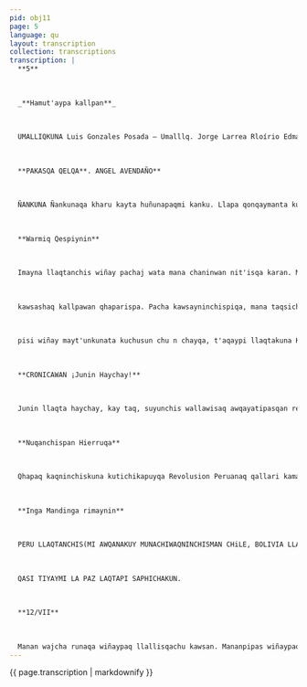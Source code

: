 ```yaml
---
pid: obj11
page: 5
language: qu
layout: transcription
collection: transcriptions
transcription: |
  **5**
  
  
  
  _**Hamut'aypa kallpan**_
  
  
  
  UMALLIQKUNA Luis Gonzales Posada — Umalllq. Jorge Larrea Rloírio Edmando Vers Solózzaao Eduardo Gordillo Tordoya — kamachiqkuna
  
  
  
  **PAKASQA QELQA**. ANGEL AVENDAÑO**
  
  
  
  ÑANKUNA Ñankunaqa kharu kayta huñunapaqmi kanku. Llapa qonqaymanta kurkunmi kanku, mana sayk’uqmi mast’arikunku p’uytukunata siraspanku, mukukuq hawantakaman sayarin, panpakunapitaq chutarayanku, yunka ukhukunapin saphinchakunku ch’usaykunapi puñupaspa. Pin mana ñankunata musqonchu p’unchay wayushaqtin, pin mana ñankunata yuyarinchu, ña purisqaña chakakunata, pin mana ñankunata kawsanchu kawsashallaqtinraq, ñan harawikupas niranña: "Manan ñankuna kanchu puriq runa, purispan ñanta ruwana".. Kanmi mana qonqana ñankuna, wasinchisman apaqninchis ñankuna hina, qasqa ñankunan, t'ijsu qhawaymanta hunt'asqa, p’usqukuna, ñankuna tumaqaya mikhunapi, mañayusqa puñunakuna, kharu llaqtakunaq llakishaq aqo panpanpi. Wañuypa ñankunan chaykunaqa, manan t'aqanckuchi, kharu kasqanman hinanhuñunku, Platon ujllu hinan kanku, aswan ch’uyan qhatipakuna kankut'oqukunaq llanthun ukhupiqa. Mana yupaymi harawikukuna kashanku, ñankunamanta qelqaqkun, chaypin keshan Gorki, paymi umallin hujninkaq pataranta ÑANKUNA simiwan, icha mana hankuna hina yachachiq kaqtin, qarqosqa, mana kharunchakunapaqpas sayaspa, orqopatamanta qhawanapaq manaña kayta atiq llaqtanchista ichataqchu yuyaris qanchismanta , pachata qhawarinaschispaq, uu, uiy ua puriyqa alpamanta ayqeymi, hinaspataq hanaqllapi saphinchakuq, runa masinchismi kanan karan sach akunahina, paykunallan mikhupankunku, ujyapakunku allpaq manchachhis qanmanta. Qharin ichaqa, mana mayuchu, tanqaspa ch’usana ñan ruwasqa hinan, qarqoy, sapa thaskiypi. Way, ñankuna, piraq paykuna hina kayta atinman, kaq, sasa, arwisqa, mana maypipas sunqoyuq, mana panpa ruphayninyuq, mana arariwa yuq, mana sonqo mat'iywan. nalan yachanku, umanta ya hanka chu, manan kutiriymanta yachankuchu, reqsinkutaqmi, ichaqa llapallan illaykunamanta.
  
  
  
  **Warmiq Qespiynin**
  
  
  
  Imayna llaqtanchis wiñay pachaj wata mana chaninwan nit'isqa karan. Mana simiyuq upallaq, waqaypi kallpachakuq, atisqa kawhaymanta mana rimariyman, mananima qespiypi yuyaymanaspachu kanman sichus wakichikusun chayqa llank ay qolqe miymaywan. Qhariq rimayninman nit'isqa warmiqa huchallisqas mana ima ruway atiyninman runaq wasi q’epeynin kasqan rayku. Chaymi umallin qharita wasi kamachipi Codigo Civilwan anisqanchiswan iñispa. Warmi wakichayqa paqarimunmi qhari qolqe hunt’ayninmanta ñawpaq apuski masichakuyninmantas Panaka yayachakuyqa, kapuqniyuq qhariq manayninmantas imayna chajrayuqmanta chaymanta wajcha runayuq kawsayninmantapas, yanan runakunamantapas, aswanmantaraq kikin panakankuna, mana tupusqa, mana khuyakuyniyuq kallpa kamaywan. Qhepa llaqtamantaq chay ima millaykuna chaninchanapaq qhapaq tesimanta mast'arispanku allwirankuimaymana willaykunata chaymanta imaymana ojllukunata warmita ñakaspa, mana yuyay chakunanpaq, mana makinwan kawsay atinanpaq, nitaq munasqan ruwananpaq Payllapaqmi qhapaq yachay kaspa, payllapaqmi kasqa p’ujllanakuna huj llanK’aykunapas qharillapaq t'aqasqa kasqa sexo fuerte sutiyakuq, chaytaq huj allin rimaypi kanman, qhari atispa tukuy sayman unanchasqa,
  
  
  
  kawsashaq kallpawan qhaparispa. Pacha kawsayninchispiqa, mana taqsichasqan haqayninpi chay kawsaykuna musuq kawsaywan, ñan qhepakawsaypi warmikunaq llallisqan raypas, chaymanta yachay yuyayninpi rimasqalla, pantay rimaykunalla cheqaqman churasqa, mana qhapaq yuyaypi ch’uya simipi unanchana. Warmiqa allin kallpachasqan kashan imayna qhariq kasqan hina, imayna llank'anapaqpas. Ichaqa warmipas, qharipas yuyaychakunkus manas industria estractiva llaqtakunapi, mit'ayasqaraq chaymanta pisi wiñayniyuq kaspaqa, warmi qespiyqa unanchakunsis llaqtakunaq qhapaq pacha t'ijraypi. Manacha kanqachu warmiq kamachiynin, sichus mana ñawpagenmanta ku, ima yachaypipas, ima llank’aypi
  
  
  
  pisi wiñay mayt'unkunata kuchusun chu n chayqa, t'aqaypi llaqtakuna Kina puaqanta lqnawananenapaq. Ñinsa leqsimuyo llaqtakuna thaskirishan p’uchukayman ancnhuyamushan ta hatun qespiyninman. Chaymanta t'ijranapaq, thalaq llank’aykunapi cnaymanta musuq masichakuykunapi. 4.. Warmi qespiyta qhari atipanan churasqa, utaq imayna awqanakuy warmi qhari, aswansi uyayrichisun yuyaychaspa Warmi qespiyqa tukuy llapan ankayllikuymi masichakuyninmanta pacha. Chaninmanta awqay qharimanta, sunqo munaymanta, chaywan warmipaq sami runakaymanta pacha kawsay munaynin paq. Chay chanin yuyayllapin umachasun kay takurita warmiq qespeyninpi. qespiyninman, paykikinman chayman
  
  
  
  **CRONICAWAN ¡Junin Haychay!**
  
  
  
  Junin llaqta haychay, kay taq, suyunchis wallawisaq awqayatipasqan realista wallawisa ancha sami manchaymanta kasqa Peru Suyupag chaymanta America Suyupaqpas. Manacha, imayna niran españo! Torrente, tawa pachaj uywallatas chinkachisqaku realistakuna, nispa icha llakinapaq sunqontinta tawnaspa. Chay qelqaq. nillasqataq, ñawpaqen killakunapi qelqasqa reelistakunata saminchaspa negocios publikuskunawan 1823 watapi, ñas Ica llaqta maqanakuymanta unanchakusqakuña mana yupay haychaykunawan, saminchakuykunawan" chaymanta chay awqanchiskuna "suyunchis wallawisakunamanta rimaspa) ñas atisqaña kasqaku "hayka kutayuyaychakuyninpi chinpanpi churanakuspanku, Junin awqaymantaqa sanmp ayasqa yuyaychaspanku, sichus realistakuna atpankuman karqan chayqa, hunt'ankumancha Karqan ñawpaq haychay walla wallata ichaqa llallisqa kasqaku chaymanta kaywanmi llusk akuspana thunikusqaku. Karanmi, ichaqa, Junín llaqta haychay allin sami yupaychanapaq America qespinanpaq, ichachu infantería chaymanta Canteracpa uywapi wallawisankuna chinkasqa Bolivarpa pisipachiy munayninmanta, chay awqa, panpapi. Ichaqa yupaq killakuna qhepamanta Quinua llaqtacha titaq. Ñataqsi pachaj pisqa chunka hujniyuq wataña, huj p’unchay imayna, Húsares de Junin walla wisakuna unanchakuranku samimanta, sageranku willka paskaykunapaq ima hatun ruwana kallpaysaywan sinchita q’eqespa, atiy llalliyta, qespiyta, khuyapayayta, saminchakuyta mana imasarunchakuywan, nitaq ima mit'ayasqawanpas rimapayakuyta Regimiento de Husares de Juninpa sami yupaychasqa chaskinkuna, Castilla, Gamarra, chaymanta Razurimanta chaskinkuna, La Marpa Chaskinkuna, Necochea, Miller, chaymanta Suarez, Fuerza Armadanchispi hunt'asqa qharikuna, Caballería Regimientokuna, allintan yachanku chanin yuyaykuna, chanin tawnayqa perua luyuq kawsayninpitaq kanku, imaynata ninman yupaycnasqa apuski winay paskaynin hatun rimaykunata ideologico way kay llalliq runamanta. Chaymi chanin, chay raykun hatarisqaku Ayacucho, Junin, rinta unanchakunata oqariymanta, kay Callao 2 de mayomanta, Gobierno Revolucionario de la Fuerza Armadamanta. Kaymi chay, chaninta chajra llanaqpaq, chanintaq qnapaq laqtapi llank’aqpaq, chaninchataq wiñay wiñaylla wakisqakunapaq, llaqta kamayuqman chanin unanchachinan, chanin mañakuy allin cheqaq kawsaypi, chay mañasqanchis chanin ñoqanchis manchayninchis llank aqkananchispaq, chay chaninta kallpa atiy wisch unapaq, chay wschuq chaninta imaymana runa ch’utiy atiyta, tukuy mit'ayachikuy uyakunata. Kunan, tukuypaq, sapanka llaqta masinchiskunapaq, tukuy runapaq, Latino America Suyumasinchispaq, llapanpaq, sapanka Caballeria wallawisakunapaq, chaymi kunan kanqa, chay rayku, yuyaymanaspananchis p'unchay ancha iniyninchis chay qhapaq apu yuyay a anchaq ncun Ayacuchupi tukupunqa realistakunaq hillu munayninkunaq aya panpachanan, pillu mit'alayayninpa mana puñuyninpa aya panpanallakaran kamachiq ch’iti wamink’apaq, aswansi mancharikuynin mast'arikusqa paykunapi, awqankunapi kallpaysaywatan,
  
  
  
  **Nuqanchispan Hierruqa**
  
  
  
  Qhapaq kaqninchiskuna kutichikapuyqa Revolusion Peruanaq qallari kamachikuyninmi kasqa. Hunt’ay llank’aymanta mana kamachijllachu chaymanta ruway munayninchismanta ñoqanchispe kasqanmanta, kaytaq qollana kayninchista iñimun chaymanta llaqtanchispa samin, aswansi kayqa kamayniyuq kinsa pachapi tiyaq llaqtakunapaq churanakunapaq mana allin ruwaymanankuta empresas transnacionales, paykunataq kanku suyunchiskunaq muchuy kawsapi wiñanankupaq. .. Choqeqa, industrializada llaqtakunapaqqa, imaynata qaynapachalla niran Ministro Fernández Maldonado, chaymi teqsin phutunta sapan kan siderúrgicas industriakunamanta, churakuspa apuski paskaypaq qhapaq kayninpi, chaymanta, llapan economía mast'ariypaq tukuypa reqsisqas. Peru suyuman aswan ñawpaqtaraq munan acero llank'ay. Ichaqa, cnconrming Co., mana hinatachu chaninchasqa. Manataq hinata yuyaychayta munasqachu. Imayna k’umillo. imperialista transnacional kayninpi, manan Peru suyuq kamayninpi kanmanchu karqan, nitaq Peru suyuq mirachiynimpi aswancha kanman hawa llaqta runakunaq hunt’ayninman. Chay raykun pisipachisqa industria siderúrgica nacionalta, chhalaspan mana allin wisch’una kaqninkunata, mana hawa llaqtaman apachisqanta.tar. Marcona hap’iyqa llaqta hunt’aypi mana suyaymantan karan, chaymanta suyunchispas paypaqmi munasqa, hunt'ay, chhalay chatauyninanpa. Gahianma karoayninario d la fuana Armada manan a qhaynanka pay ianan namaynnpi chaymanta unanchasqataq Pan haynankua ahanin qalqaykuna ai l ant 'aynina hunt'ay kasqa sutinq ninay pa kana nnk napayaunapi. ayninpi chaymanta chaninunau nan a na chuay mana pipas oqariyta atinmanchu, nitaq churanakuytapas atinmanchu manataq reru suyutapas tumpaykachankumanchu kamachinkunatapis.nh. Kay masichayqa, allin sumaq chaskisqan kasqa llaqtanchispi tukuy llank’asqan pacha, ancha sunqo munay runakaywan. Aswanpascha nisu llamp’u sungo. Ichataq, chhayna kaymanta, kunan Peru suyunchista imaymanamanta tunpan chaymanta manchachinta yunpayachispa llaqtanchispa economiawantawan teqsintin muyu rimanankuyninmanta. Witichiy wateqayta qallarimun, mana Peru suyu choqeta hawallaqtakunapi qhatunankupaq. Chaypaqtaq hawa llaqtakunata p’atachanku hawa llaqta qelqa raphikunawan kuskachasqa Sociedad Interamericana de Prensawan kurkuchakuspa. Ichaqa, imperialistakunaq sape awqayninpaq Revolusiun Peruanaqa, waqaychantaq huq rimayta. Manacha hayk’aqpas qhapaman thaskisunchu nitaqcha mancharichiwasunchu nitaq llullawataqaqkunatapas suyunchista yunpachaspa utaq Gobierno Revolusionario de la Fuerza Armadata ayqcchiyta munaspa.nnen Revolusion Peruanaqa hanpisqan ancha manchaykunamanta. Tukuy llapan awqankunata atipasqa imaymana imperialismo wisq’ayninkunsta. Chaymi, manacha Marcona Mining Co. pisipachikuqchu kanqe. Icha tuyllapiqa eswanmantas semi qollananchis, suyunchis amachakuyninchis aswan munay kanman llaqtanchispaq chaymanta Gobierno Revolusionarionchiswan, walla walla mit'ay sarunchayta p’aqmaspe maypipas kaypipas.
  
  
  
  **Inga Mandinga rimaynin**
  
  
  
  PERU LLAQTANCHIS(MI AWQANAKUY MUNACHIWAQNINCHISMAN CHiLE, BOLIVIA LLAQTAKUNAMAN QASI TIYAYTA MUNACHIN
  
  
  
  QASI TIYAYMI LA PAZ LAQTAPI SAPHICHAKUN.
  
  
  
  **12/VII**
  
  
  
  Manan wajcha runaqa wiñaypaq llallisqachu kawsan. Mananpipas wiñaypaq llallichikunchu mana panpasqa kaspaqa. Kanmi kay patapi, mana reqsisqa maki, mana qhawasqa ñawi, mana watusqa sunqo, cheqapaq upallaypi, runa masin yanapariq. Ichaqa, manan llanp’u sunqq runakunapi hamut'aspa kawsanachu, cheqapaq ñosqonsapa runakunaqa paykuna pura tantakanuspa, aylluchakuspa, kallpachakunku, imaynatan mallkiq kallpan saphillanpi hap’ipakun chhaynatan wajchaq kallpan wajcha kayllapi rijch’arin, wajchallapi winan. Chayta yuyaymanaspa wajcharuna puralla qhawanakusun, wajcha purallamakinchista mast'arikusin, wajcha puralla unanchanchista qhari saqmawan hap isun. Manan atuqwan wallpawan hayk aqpas allinpi tiyankumanchu. Manan michiwan huk uchawan ch’ullap’ukullapi lawata upinkumanchu. Chaytaqa ñan wamink’anchis Velasco Alvarado niwanchisña, llaqta puralla purisun allinta kallpachakuspa, wajcha puralla huñusqa kharuta purinanchispaq. (A.A.).
---
```


{{ page.transcription | markdownify }}
